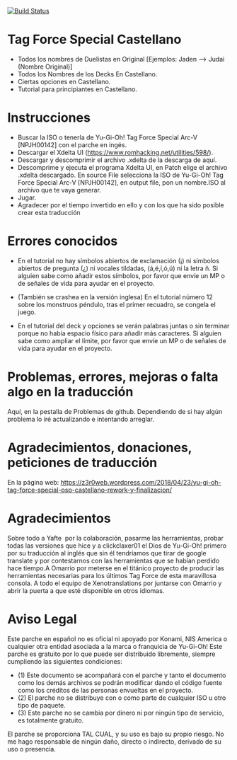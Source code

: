 [![Build Status](https://travis-ci.org/RY0M43CH1Z3N/Tag-Force-Special-Castellano.svg?branch=master)](https://travis-ci.org/RY0M43CH1Z3N/Tag-Force-Special-Castellano)
# Tag Force Special Castellano

- Todos los nombres de Duelistas en Original [Ejemplos: Jaden --> Judai (Nombre Original)]
- Todos los Nombres de los Decks En Castellano.
- Ciertas opciones en Castellano.
- Tutorial para principiantes en Castellano.


# Instrucciones

- Buscar la ISO o tenerla de Yu-Gi-Oh! Tag Force Special Arc-V [NPJH00142] con el parche en ingés.
- Descargar el Xdelta UI (https://www.romhacking.net/utilities/598/).
- Descargar y descomprimir el archivo .xdelta de  la descarga de aquí.
- Descomprime y ejecuta el programa Xdelta UI, en Patch elige el archivo .xdelta descargado. En source File selecciona la ISO de Yu-Gi-Oh! Tag Force Special Arc-V [NPJH00142], en output file, pon un nombre.ISO al archivo que te vaya generar.
- Jugar.
- Agradecer por el tiempo invertido en ello y con los que ha sido posible crear esta traducción


# Errores conocidos

- En el tutorial no hay símbolos abiertos de exclamación (¡) ni símbolos abiertos de pregunta (¿) ni vocales tildadas, (á,é,í,ó,ú) ni la letra ñ. Si alguien sabe como añadir estos símbolos, por favor que envíe un MP o de señales de vida para ayudar en el proyecto.

- (También se crashea en la versión inglesa) En el tutorial número 12 sobre los monstruos péndulo, tras el primer recuadro, se congela el juego.

- En el tutorial del deck y opciones se verán palabras juntas o sin terminar porque no había espacio físico para añadir más caracteres.
Si alguien sabe como ampliar el límite, por favor que envíe un MP o de señales de vida para ayudar en el proyecto.

# Problemas, errores, mejoras o falta algo en la traducción

Aquí, en la pestalla de Problemas de github. Dependiendo de si hay algún problema lo iré actualizando e intentando arreglar.



# Agradecimientos, donaciones, peticiones de traducción

En la página web: https://z3r0web.wordpress.com/2018/04/23/yu-gi-oh-tag-force-special-psp-castellano-rework-y-finalizacion/

# Agradecimientos

Sobre todo a Yafte  por la colaboración, pasarme las herramientas, probar todas las versiones que hice y a clickclaxer01 el Dios de Yu-Gi-Oh! primero por su traducción al inglés que sin él tendríamos que tirar de google translate y por contestarnos con las herramientas que se habían perdido hace tiempo.A Omarrio por meterse en el titánico proyecto de producir las herramientas necesarias para los últimos Tag Force de esta maravillosa consola. A todo el equipo de Xenotranslations por juntarse con Omarrio y abrir la puerta a que esté disponible en otros idiomas.



# Aviso Legal

Este parche en español no es oficial ni apoyado por Konami, NIS America o cualquier otra entidad asociada a la marca o franquicia de Yu-Gi-Oh! Este parche es gratuito por lo que puede ser distribuido libremente, siempre cumpliendo las siguientes condiciones: 
- (1) Este documento se acompañará con el parche y tanto el documento como los demás archivos se podrán modificar dando el código fuente como los créditos de las personas envueltas en el proyecto. 
- (2) El parche no se distribuye con o como parte de cualquier ISO u otro tipo de paquete. 
- (3) Este parche no se cambia por dinero ni por ningún tipo de servicio, es totalmente gratuito.

El parche se proporciona TAL CUAL, y su uso es bajo su propio riesgo. No me hago responsable de ningún daño, directo o indirecto, derivado de su uso o presencia.


